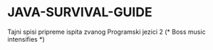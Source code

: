 # JAVA-SURVIVAL-GUIDE
Tajni spisi pripreme ispita zvanog Programski jezici 2 (* Boss music intensifies *)
